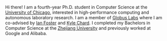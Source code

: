 Hi there! I am a fourth-year Ph.D. student in Computer Science at the [University of Chicago](https://www.uchicago.edu/), interested in high-performance computing and autonomous laboratory research. I am a member of [Globus Labs](https://labs.globus.org/) where I am co-advised by [Ian Foster](https://cs.uchicago.edu/people/ian-foster/) and [Kyle Chard](https://kylechard.com/). I completed my Bachelors in Computer Science at the [Zhejiang University](https://www.zju.edu.cn/) and previously worked at Google and Alibaba.